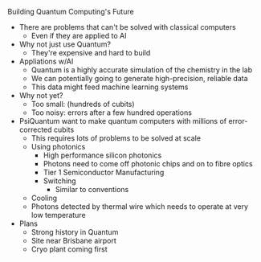 Building Quantum Computing's Future

- There are problems that can't be solved with classical computers
  - Even if they are applied to AI
- Why not just use Quantum?
  - They're expensive and hard to build
- Appliations w/AI
  - Quantum is a highly accurate simulation of the chemistry in the lab
  - We can potentially going to generate  high-precision, reliable data
  - This data might feed machine learning systems
- Why not yet?
  - Too small: (hundreds of cubits)
  - Too noisy: errors after a few hundred operations
- PsiQuantum want to make quantum computers with millions of error-corrected cubits
  - This requires lots of problems to be solved at scale
  - Using photonics
    - High performance silicon photonics
    - Photons need to come off photonic chips and on to fibre optics
    - Tier 1 Semiconductor Manufacturing
    - Switching
      - Similar to conventions
  - Cooling
   - Photons detected by thermal wire which needs to operate at very low temperature 
- Plans
  - Strong history in Quantum 
  - Site near Brisbane airport
   - Cryo plant coming first
